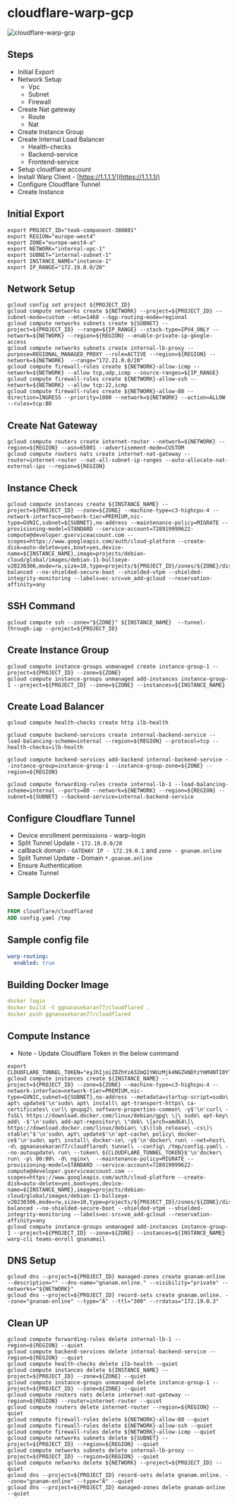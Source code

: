 # cloudflare-warp-gcp

![cloudflare-warp-gcp](./images/cloudflare-warp-gcp.png)

## Steps
- Initial Export
- Network Setup
  - Vpc
  - Subnet
  - Firewall
- Create Nat gateway
  - Route
  - Nat
- Create Instance Group
- Create Internal Load Balancer
  - Health-checks
  - Backend-service
  - Frontend-service
- Setup cloudflare account
- Install Warp Client -  [https://1.1.1.1/](https://1.1.1.1/)
- Configure Cloudflare Tunnel
- Create Instance

## Initial Export
```shell
export PROJECT_ID="teak-component-380801"
export REGION="europe-west4"
export ZONE="europe-west4-a"
export NETWORK="internal-vpc-1"
export SUBNET="internal-subnet-1"
export INSTANCE_NAME="instance-1"
export IP_RANGE="172.19.0.0/20"
```

## Network Setup
```shell
gcloud config set project ${PROJECT_ID}
gcloud compute networks create ${NETWORK} --project=${PROJECT_ID} --subnet-mode=custom --mtu=1460 --bgp-routing-mode=regional
gcloud compute networks subnets create ${SUBNET} --project=${PROJECT_ID} --range=${IP_RANGE} --stack-type=IPV4_ONLY --network=${NETWORK} --region=${REGION} --enable-private-ip-google-access
gcloud compute networks subnets create internal-lb-proxy --purpose=REGIONAL_MANAGED_PROXY --role=ACTIVE --region=${REGION} --network=${NETWORK}  --range="172.21.0.0/20"
gcloud compute firewall-rules create ${NETWORK}-allow-icmp --network=${NETWORK} --allow tcp,udp,icmp --source-ranges=${IP_RANGE}
gcloud compute firewall-rules create ${NETWORK}-allow-ssh --network=${NETWORK} --allow tcp:22,icmp
gcloud compute firewall-rules create ${NETWORK}-allow-80 --direction=INGRESS --priority=1000 --network=${NETWORK} --action=ALLOW --rules=tcp:80
```

## Create Nat Gateway
```shell
gcloud compute routers create internet-router --network=${NETWORK} --region=${REGION} --asn=65001 --advertisement-mode=CUSTOM
gcloud compute routers nats create internet-nat-gateway --router=internet-router --nat-all-subnet-ip-ranges --auto-allocate-nat-external-ips --region=${REGION}
```

## Instance Check
```shell
gcloud compute instances create ${INSTANCE_NAME} --project=${PROJECT_ID} --zone=${ZONE} --machine-type=c3-highcpu-4 --network-interface=network-tier=PREMIUM,nic-type=GVNIC,subnet=${SUBNET},no-address --maintenance-policy=MIGRATE --provisioning-model=STANDARD --service-account=728919999622-compute@developer.gserviceaccount.com --scopes=https://www.googleapis.com/auth/cloud-platform --create-disk=auto-delete=yes,boot=yes,device-name=${INSTANCE_NAME},image=projects/debian-cloud/global/images/debian-11-bullseye-v20230306,mode=rw,size=10,type=projects/${PROJECT_ID}/zones/${ZONE}/diskTypes/pd-balanced --no-shielded-secure-boot --shielded-vtpm --shielded-integrity-monitoring --labels=ec-src=vm_add-gcloud --reservation-affinity=any
```

## SSH Command
```
gcloud compute ssh --zone="${ZONE}" ${INSTANCE_NAME}  --tunnel-through-iap --project=${PROJECT_ID}
```

## Create Instance Group
```shell
gcloud compute instance-groups unmanaged create instance-group-1 --project=${PROJECT_ID} --zone=${ZONE}
gcloud compute instance-groups unmanaged add-instances instance-group-1 --project=${PROJECT_ID} --zone=${ZONE} --instances=${INSTANCE_NAME}
```

## Create Load Balancer
```shell
gcloud compute health-checks create http ilb-health

gcloud compute backend-services create internal-backend-service --load-balancing-scheme=internal --region=${REGION} --protocol=tcp --health-checks=ilb-health

gcloud compute backend-services add-backend internal-backend-service --instance-group=instance-group-1 --instance-group-zone=${ZONE} --region=${REGION}

gcloud compute forwarding-rules create internal-lb-1 --load-balancing-scheme=internal --ports=80 --network=${NETWORK} --region=${REGION} --subnet=${SUBNET} --backend-service=internal-backend-service
```

## Configure Cloudflare Tunnel
- Device enrollment permissions - warp-login
- Split Tunnel Update - `172.19.0.0/20`
- callback domain - `GATEWAY IP - 172.19.0.1` and `zone - gnanam.online`
- Split Tunnel Update - Domain `*.gnanam.online`
- Ensure Authentication
- Create Tunnel

## Sample Dockerfile 
```dockerfile
FROM cloudflare/cloudflared
ADD config.yaml /tmp
```

## Sample config file
```yaml
warp-routing:
  enabled: true
```

## Building Docker Image
```yaml
docker login
docker build -t ggnanasekaran77/cloudflared .
docker push ggnanasekaran77/cloudflared
```

## Compute Instance
* Note - Update Cloudflare Token in the below command
```shell
export CLOUDFLARE_TUNNEL_TOKEN="eyJhIjoiZDZhYzA3ZmQ1YWUzMjk4NGZkNDYzYmM4NTI0YThlMzYiLCJ0IjoiZDBhZDZjMWUtOWE4Mi00ZGVlLWE4ZGItMDc5MWU4MzhkYWE1IiwicyI6IllUZzRZakJtWmpNdE9HUTNPQzAwTkROa0xXRTJNV1F0TjJGaU5XVTJZelF5TlRJMyJ9"
gcloud compute instances create ${INSTANCE_NAME} --project=${PROJECT_ID} --zone=${ZONE} --machine-type=c3-highcpu-4 --network-interface=network-tier=PREMIUM,nic-type=GVNIC,subnet=${SUBNET},no-address --metadata=startup-script=sudo\ apt\ update$'\n'sudo\ apt\ install\ apt-transport-https\ ca-certificates\ curl\ gnupg2\ software-properties-common\ -y$'\n'curl\ -fsSL\ https://download.docker.com/linux/debian/gpg\ \|\ sudo\ apt-key\ add\ -$'\n'sudo\ add-apt-repository\ \"deb\ \[arch=amd64\]\ https://download.docker.com/linux/debian\ \$\(lsb_release\ -cs\)\ stable\"$'\n'sudo\ apt\ update$'\n'apt-cache\ policy\ docker-ce$'\n'sudo\ apt\ install\ docker-ce\ -y$'\n'docker\ run\ --net=host\ -d\ ggnanasekaran77/cloudflared\ tunnel\ --config\ /tmp/config.yaml\ --no-autoupdate\ run\ --token\ ${CLOUDFLARE_TUNNEL_TOKEN}$'\n'docker\ run\ -p\ 80:80\ -d\ nginx\  --maintenance-policy=MIGRATE --provisioning-model=STANDARD --service-account=728919999622-compute@developer.gserviceaccount.com --scopes=https://www.googleapis.com/auth/cloud-platform --create-disk=auto-delete=yes,boot=yes,device-name=${INSTANCE_NAME},image=projects/debian-cloud/global/images/debian-11-bullseye-v20230306,mode=rw,size=10,type=projects/${PROJECT_ID}/zones/${ZONE}/diskTypes/pd-balanced --no-shielded-secure-boot --shielded-vtpm --shielded-integrity-monitoring --labels=ec-src=vm_add-gcloud --reservation-affinity=any
gcloud compute instance-groups unmanaged add-instances instance-group-1 --project=${PROJECT_ID} --zone=${ZONE} --instances=${INSTANCE_NAME}
warp-cli teams-enroll gnanamail
```

## DNS Setup
```shell
gcloud dns --project=${PROJECT_ID} managed-zones create gnanam-online --description="" --dns-name="gnanam.online." --visibility="private" --networks="${NETWORK}"
gcloud dns --project=${PROJECT_ID} record-sets create gnanam.online. --zone="gnanam-online" --type="A" --ttl="300" --rrdatas="172.19.0.3"
```

## Clean UP
```shell
gcloud compute forwarding-rules delete internal-lb-1 --region=${REGION} --quiet
gcloud compute backend-services delete internal-backend-service --region=${REGION} --quiet
gcloud compute health-checks delete ilb-health --quiet
gcloud compute instances delete ${INSTANCE_NAME} --project=${PROJECT_ID} --zone=${ZONE} --quiet
gcloud compute instance-groups unmanaged delete instance-group-1 --project=${PROJECT_ID} --zone=${ZONE} --quiet
gcloud compute routers nats delete internet-nat-gateway --region=${REGION} --router=internet-router --quiet
gcloud compute routers delete internet-router --region=${REGION} --quiet
gcloud compute firewall-rules delete ${NETWORK}-allow-80 --quiet
gcloud compute firewall-rules delete ${NETWORK}-allow-ssh --quiet
gcloud compute firewall-rules delete ${NETWORK}-allow-icmp --quiet
gcloud compute networks subnets delete ${SUBNET} --project=${PROJECT_ID} --region=${REGION} --quiet
gcloud compute networks subnets delete internal-lb-proxy --project=${PROJECT_ID} --region=${REGION} --quiet
gcloud compute networks delete ${NETWORK} --project=${PROJECT_ID} --quiet
gcloud dns --project=${PROJECT_ID} record-sets delete gnanam.online. --zone="gnanam-online" --type="A" --quiet
gcloud dns --project=${PROJECT_ID} managed-zones delete gnanam-online --quiet
```



